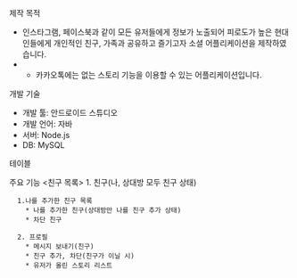 제작 목적
  * 인스타그램, 페이스북과 같이 모든 유저들에게 정보가 노출되어 피로도가 높은 현대인들에게 개인적인 친구, 가족과 공유하고 즐기고자 소셜 어플리케이션을 제작하였습니다.
  * + 카카오톡에는 없는 스토리 기능을 이용할 수 있는 어플리케이션입니다.

개발 기술
  * 개발 툴: 안드로이드 스튜디오
  * 개발 언어: 자바
  * 서버: Node.js
  * DB: MySQL

테이블

주요 기능
<친구 목록>
      1. 친구(나, 상대방 모두 친구 상태)

      1.나를 추가한 친구 목록
        * 나를 추가한 친구(상대방만 나를 친구 추가 상태)
        * 차단 친구

      2. 프로필
        * 메시지 보내기(친구)
        * 친구 추가, 차단(친구가 이닐 시)
        * 유저가 올린 스토리 리스트

    

